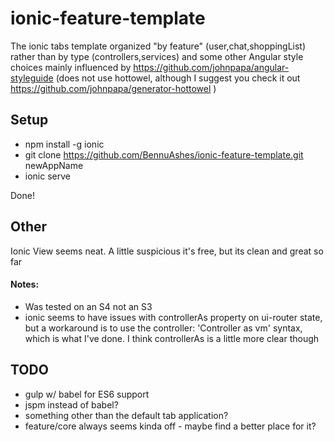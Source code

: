 # ionic-feature-template
The ionic tabs template organized "by feature" (user,chat,shoppingList) rather than by type (controllers,services) and some other Angular style choices mainly influenced by https://github.com/johnpapa/angular-styleguide (does not use hottowel, although I suggest you check it out https://github.com/johnpapa/generator-hottowel )

## Setup
* npm install -g ionic
* git clone https://github.com/BennuAshes/ionic-feature-template.git newAppName
* ionic serve

Done!

## Other
Ionic View seems neat. A little suspicious it's free, but its clean and great so far

#### Notes: 
* Was tested on an S4 not an S3
* ionic seems to have issues with controllerAs property on ui-router state, but a workaround is to use the controller: 'Controller as vm' syntax, which is what I've done. I think controllerAs is a little more clear though


## TODO
* gulp w/ babel for ES6 support
* jspm instead of babel?
* something other than the default tab application?
* feature/core always seems kinda off - maybe find a better place for it?
